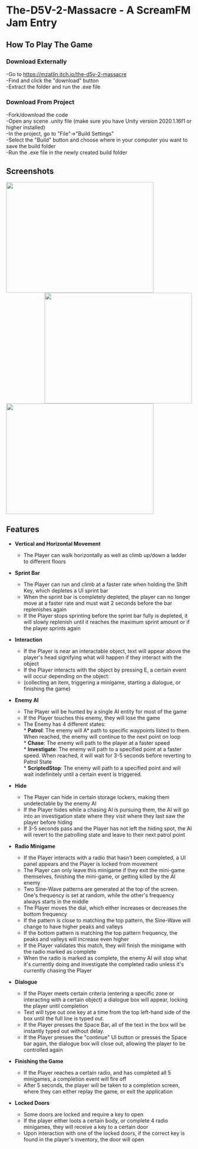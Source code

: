 # The-D5V-2-Massacre - A ScreamFM Jam Entry


## How To Play The Game

### Download Externally
-Go to https://mzatlin.itch.io/the-d5v-2-massacre <br />
-Find and click the "download" button <br />
-Extract the folder and run the .exe file <br />

### Download From Project
-Fork/download the code <br />
-Open any scene .unity file (make sure you have Unity version 2020.1.16f1 or higher installed) <br />
-In the project, go to "File"->"Build Settings" <br />
-Select the "Build" button and choose where in your computer you want to save the build folder <br />
-Run the .exe file in the newly created build folder <br />


## Screenshots

<img align="left" width="400" height="300" src="https://github.com/Mzatlin/The-D5V-2-Massacre/blob/main/GameScreenshots/1.png">
<img align="right" width="400" height="300" src="https://github.com/Mzatlin/The-D5V-2-Massacre/blob/main/GameScreenshots/2.png">
<img align="center" width="400" height="300" src="https://github.com/Mzatlin/The-D5V-2-Massacre/blob/main/GameScreenshots/3.png">


## Features 
  * **Vertical and Horizontal Movement** <br />
    * The Player can walk horizontally as well as climb up/down a ladder to different floors <br />
  
  * **Sprint Bar** <br />
    * The Player can run and climb at a faster rate when holding the Shift Key, which depletes a UI sprint bar <br />
    * When the sprint bar is completely depleted, the player can no longer move at a faster rate and must wait 2 seconds before the bar replenishes again <br />
    * If the Player stops sprinting before the sprint bar fully is depleted, it will slowly replenish until it reaches the maximum sprint amount or if the player sprints again <br />
   
   * **Interaction** <br />
      * If the Player is near an interactable object, text will appear above the player's head signifying what will happen if they interact with the object <br />
      * If the Player interacts with the object by pressing E, a certain event will occur depending on the object: <br />
       * (collecting an item, triggering a minigame, starting a dialogue, or finishing the game) <br />
      
   * **Enemy AI** <br />
     * The Player will be hunted by a single AI entity for most of the game <br />
     * If the Player touches this enemy, they will lose the game <br />
     * The Enemy has 4 different states: <br />
           * **Patrol**: The enemy will A* path to specific waypoints listed to them. When reached, the enemy will continue to the next point on loop <br />
           * **Chase**: The enemy will path to the player at a faster speed <br />
           * **Investigate**: The enemy will path to a specified point at a faster speed. When reached, it will wait for 3-5 seconds before reverting to Patrol State <br />
           * **ScriptedStop**: The enemy will path to a specified point and will wait indefinitely until a certain event is triggered.  <br />
   
   * **Hide** <br />
      * The Player can hide in certain storage lockers, making them undetectable by the enemy AI <br />
      * If the Player hides while a chasing AI is pursuing them, the AI will go into an investigation state where they visit where they last saw the player before hiding <br />
      * If 3-5 seconds pass and the Player has not left the hiding spot, the AI will revert to the patrolling state and leave to their next patrol point <br />
   
   * **Radio Minigame** <br />
     * If the Player interacts with a radio that hasn't been completed, a UI panel appears and the Player is locked from movement <br />
     * The Player can only leave this minigame if they exit the mini-game themselves, finishing the mini-game, or getting killed by the AI enemy <br />
     * Two Sine-Wave patterns are generated at the top of the screen. One's frequency is set at random, while the other's frequency always starts in the middle <br />
     * The Player moves the dial, which either increases or decreases the bottom frequency <br />
     * If the pattern is close to matching the top pattern, the Sine-Wave will change to have higher peaks and valleys  <br />
     * If the bottom pattern is matching the top pattern frequency, the peaks and valleys will increase even higher <br />
     * If the Player validates this match, they will finish the minigame with the radio marked as complete <br />
     * When the radio is marked as complete, the enemy AI will stop what it's currently doing and investigate the completed radio unless it's currently chasing the Player <br />
    
   * **Dialogue** <br />
     * If the Player meets certain criteria (entering a specific zone or interacting with a certain object) a dialogue box will appear, locking the player until completion <br />
     * Text will type out one key at a time from the top left-hand side of the box until the full line is typed out. <br />
     * If the Player presses the Space Bar, all of the text in the box will be instantly typed out without delay. <br />
     * If the Player presses the "continue" UI button or presses the Space bar again, the dialogue box will close out, allowing the player to be controlled again <br />
    
   * **Finishing the Game** <br />
     * If the Player reaches a certain radio, and has completed all 5 minigames, a completion event will fire off <br />
     * After 5 seconds, the player will be taken to a completion screen, where they can either replay the game, or exit the application <br />
    
   * **Locked Doors** <br />
     * Some doors are locked and require a key to open <br />
     * If the player either loots a certain body, or complete 4 radio minigames, they will receive a key to a certain door <br />
     * Upon interaction with one of the locked doors, if the correct key is found in the player's inventory, the door will open <br />
   
